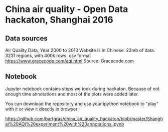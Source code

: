 # China air quality - Open Data hackaton, Shanghai 2016


## Data sources

Air Quality Data, Year 2000 to 2013
Website is in Chinese. 23mb of data. 3231 regions, with 400k rows. csv format
https://www.gracecode.com/aqi.html
Source: Gracecode.com

## Notebook

Jupyter notebook contains steps we took during hackaton. Because of not enough time annotations and most of the plots were added later.

You can download the repository and use your ipython notebook to "play" with it or view it directly in browser:

https://github.com/bartgras/china_air_quality_hackaton/blob/master/Shanghai%20AQI%20experiment%20with%20annotations.ipynb
